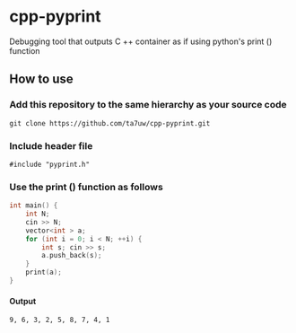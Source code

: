 # cpp-pyprint
Debugging tool that outputs C ++ container as if using python's print () function

## How to use

### Add this repository to the same hierarchy as your source code  
    git clone https://github.com/ta7uw/cpp-pyprint.git  

### Include header file  
    #include "pyprint.h"
   

### Use the print () function as follows
```cpp
int main() {
    int N;
    cin >> N;
    vector<int > a;
    for (int i = 0; i < N; ++i) {
        int s; cin >> s;
        a.push_back(s);
    }
    print(a);
}
```
#### Output
```
9, 6, 3, 2, 5, 8, 7, 4, 1
```
